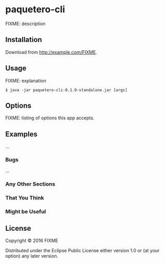 # paquetero-cli

FIXME: description

## Installation

Download from http://example.com/FIXME.

## Usage

FIXME: explanation

    $ java -jar paquetero-cli-0.1.0-standalone.jar [args]

## Options

FIXME: listing of options this app accepts.

## Examples

...

### Bugs

...

### Any Other Sections
### That You Think
### Might be Useful

## License

Copyright © 2016 FIXME

Distributed under the Eclipse Public License either version 1.0 or (at
your option) any later version.
